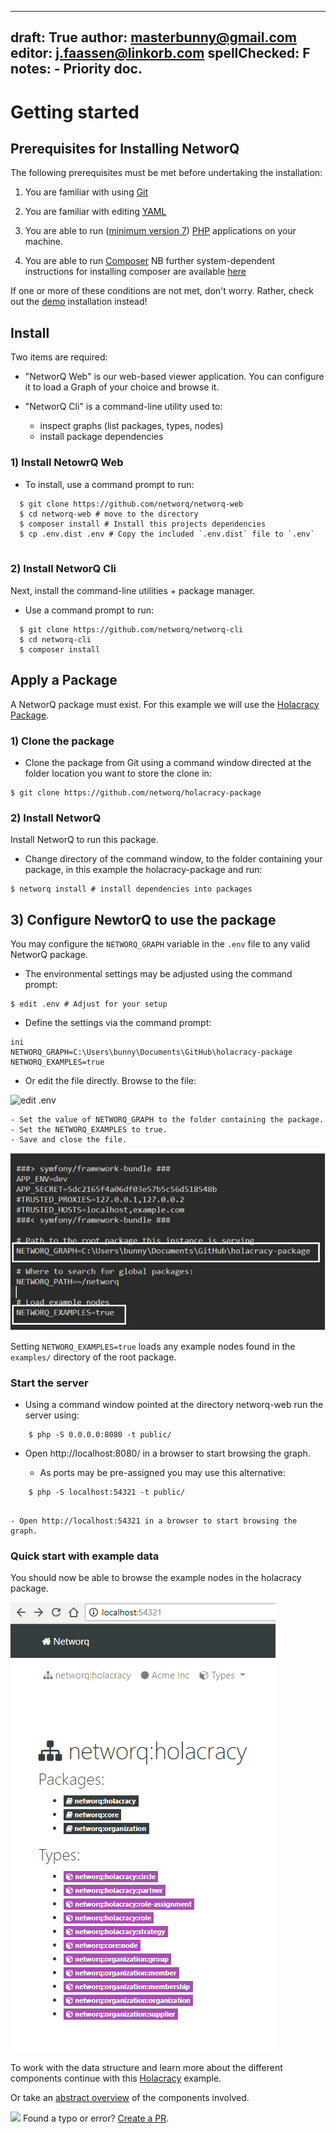 
---
draft: True
author: masterbunny@gmail.com
editor: j.faassen@linkorb.com
spellChecked: F
notes:  - Priority doc. 
---

# Getting started

## Prerequisites for Installing NetworQ

The following prerequisites must be met before undertaking the installation:

1) You are familiar with using [Git](https://git-scm.com/)

2) You are familiar with editing [YAML](https://wikipedia.org/wiki/YAML)

3) You are able to run ([minimum version 7](http://php.net/downloads.php)) [PHP](https://php.net) applications on your machine.

4) You are able to run [Composer](https://getcomposer.org/)
NB further system-dependent instructions for installing composer are available [here](https://getcomposer.org/doc/00-intro.md)

If one or more of these conditions are not met, don't worry. Rather, check out the [demo](demo.html) installation instead!


## Install

Two items are required:

* "NetworQ Web" is our web-based viewer application. You can configure it to load a Graph of your choice and browse it.

* "NetworQ Cli" is a command-line utility used to:
	- inspect graphs (list packages, types, nodes)
	- install package dependencies

### 1) Install NetowrQ Web

* To install, use a command prompt to run:

```
  $ git clone https://github.com/networq/networq-web
  $ cd networq-web # move to the directory
  $ composer install # Install this projects dependencies
  $ cp .env.dist .env # Copy the included `.env.dist` file to `.env`
  
```
### 2) Install NetworQ Cli

Next, install the command-line utilities + package manager.

* Use a command prompt to run:

```
  $ git clone https://github.com/networq/networq-cli
  $ cd networq-cli
  $ composer install

```

## Apply a Package

A NetworQ package must exist. For this example we will use the [Holacracy Package](https://github.com/networq/holacracy-package).

### 1) Clone the package

* Clone the package from Git using a command window directed at the folder location you want to store the clone in:

```
$ git clone https://github.com/networq/holacracy-package

```

### 2) Install NetworQ

Install NetworQ to run this package. 

* Change directory of the command window, to the folder containing your package, in this example the holacracy-package and run:

```
$ networq install # install dependencies into packages

```


## 3) Configure NewtorQ to use the package

You may configure the `NETWORQ_GRAPH` variable in the `.env` file to any valid NetworQ package.


* The environmental settings may be adjusted using the command prompt: 

```
$ edit .env # Adjust for your setup
```

<!-- Joost this is from your email, I assume that it is valid for Linux/Macs --->

* Define the settings via the command prompt:

```
ini
NETWORQ_GRAPH=C:\Users\bunny\Documents\GitHub\holacracy-package
NETWORQ_EXAMPLES=true

```
* Or edit the file directly. Browse to the file:


![edit .env](/images/edit_envWin.PNG) 

	- Set the value of NETWORQ_GRAPH to the folder containing the package.
	- Set the NETWORQ_EXAMPLES to true.
	- Save and close the file.


![edit .env](/images/Install4_Holacracy.PNG) 

Setting `NETWORQ_EXAMPLES=true` loads any example nodes found in the `examples/` directory of the root package.



### Start the server

* Using a command window pointed at the directory networq-web run the server using:

```
    $ php -S 0.0.0.0:8080 -t public/
```
* Open http://localhost:8080/ in a browser to start browsing the graph.

	- As ports may be pre-assigned you may use this alternative:

```
    $ php -S localhost:54321 -t public/
    
```

	- Open http://localhost:54321 in a browser to start browsing the graph.


### Quick start with example data


You should now be able to browse the example nodes in the holacracy package.

![example nodes](/images/Holacracy1.PNG) 

To work with the data structure and learn more about the different components continue with this [Holacracy](exampleHolacracy.md) example.

Or take an [abstract overview](concepts.md) of the components involved.

<img src="https://github.com/favicon.ico" width="48"> Found a typo or error? [Create a PR](https://github.com/networq/www.networq.io).








